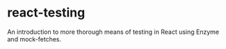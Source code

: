 # react-testing

An introduction to more thorough means of testing in React using Enzyme and mock-fetches.
